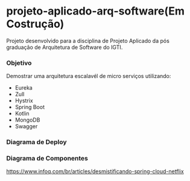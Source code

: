 # projeto-aplicado-arq-software(Em Costrução)

Projeto desenvolvido para a disciplina de Projeto Aplicado da pós graduação de Arquitetura de Software do IGTI. 

### Objetivo

Demostrar uma arquitetura escalavél de micro serviços utilizando:
- Eureka
- Zull
- Hystrix
- Spring Boot
- Kotlin
- MongoDB
- Swagger

### Diagrama de Deploy

### Diagrama de Componentes
https://www.infoq.com/br/articles/desmistificando-spring-cloud-netflix
